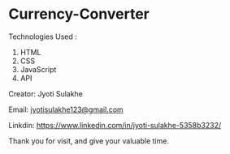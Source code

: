 # Currency-Converter

Technologies Used :

1. HTML
2. CSS
3. JavaScript
4. API

Creator: Jyoti Sulakhe

Email: jyotisulakhe123@gmail.com

Linkdin: https://www.linkedin.com/in/jyoti-sulakhe-5358b3232/

Thank you for visit, and give your valuable time.
